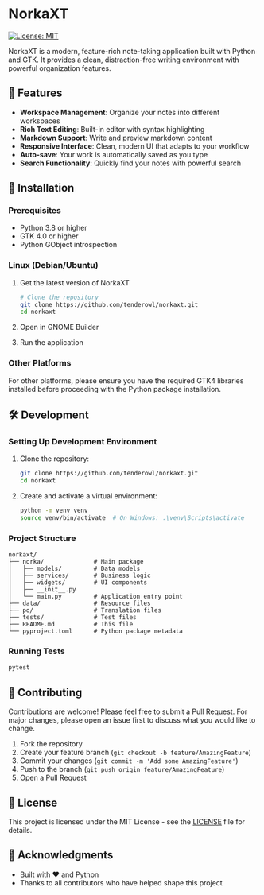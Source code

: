 # NorkaXT

[![License: MIT](https://img.shields.io/badge/License-MIT-yellow.svg)](https://opensource.org/licenses/MIT)

NorkaXT is a modern, feature-rich note-taking application built with Python and GTK. It provides a clean, distraction-free writing environment with powerful organization features.

## 🌟 Features

- **Workspace Management**: Organize your notes into different workspaces
- **Rich Text Editing**: Built-in editor with syntax highlighting
- **Markdown Support**: Write and preview markdown content
- **Responsive Interface**: Clean, modern UI that adapts to your workflow
- **Auto-save**: Your work is automatically saved as you type
- **Search Functionality**: Quickly find your notes with powerful search

## 🚀 Installation

### Prerequisites

- Python 3.8 or higher
- GTK 4.0 or higher
- Python GObject introspection

### Linux (Debian/Ubuntu)

1. Get the latest version of NorkaXT
   ```bash
   # Clone the repository
   git clone https://github.com/tenderowl/norkaxt.git
   cd norkaxt
   ```

2. Open in GNOME Builder

3. Run the application

### Other Platforms

For other platforms, please ensure you have the required GTK4 libraries installed before proceeding with the Python package installation.

## 🛠️ Development

### Setting Up Development Environment

1. Clone the repository:
   ```bash
   git clone https://github.com/tenderowl/norkaxt.git
   cd norkaxt
   ```

2. Create and activate a virtual environment:
   ```bash
   python -m venv venv
   source venv/bin/activate  # On Windows: .\venv\Scripts\activate
   ```

### Project Structure

```
norkaxt/
├── norka/              # Main package
│   ├── models/         # Data models
│   ├── services/       # Business logic
│   ├── widgets/        # UI components
│   ├── __init__.py
│   └── main.py         # Application entry point
├── data/               # Resource files
├── po/                 # Translation files
├── tests/              # Test files
├── README.md           # This file
└── pyproject.toml      # Python package metadata
```

### Running Tests

```bash
pytest
```

## 🤝 Contributing

Contributions are welcome! Please feel free to submit a Pull Request. For major changes, please open an issue first to discuss what you would like to change.

1. Fork the repository
2. Create your feature branch (`git checkout -b feature/AmazingFeature`)
3. Commit your changes (`git commit -m 'Add some AmazingFeature'`)
4. Push to the branch (`git push origin feature/AmazingFeature`)
5. Open a Pull Request

## 📄 License

This project is licensed under the MIT License - see the [LICENSE](LICENSE) file for details.

## 🙏 Acknowledgments

- Built with ❤️ and Python
- Thanks to all contributors who have helped shape this project

